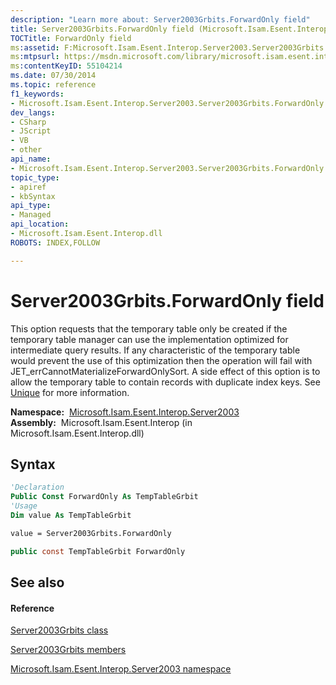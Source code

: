 ```yaml
---
description: "Learn more about: Server2003Grbits.ForwardOnly field"
title: Server2003Grbits.ForwardOnly field (Microsoft.Isam.Esent.Interop.Server2003)
TOCTitle: ForwardOnly field
ms:assetid: F:Microsoft.Isam.Esent.Interop.Server2003.Server2003Grbits.ForwardOnly
ms:mtpsurl: https://msdn.microsoft.com/library/microsoft.isam.esent.interop.server2003.server2003grbits.forwardonly(v=EXCHG.10)
ms:contentKeyID: 55104214
ms.date: 07/30/2014
ms.topic: reference
f1_keywords:
- Microsoft.Isam.Esent.Interop.Server2003.Server2003Grbits.ForwardOnly
dev_langs:
- CSharp
- JScript
- VB
- other
api_name: 
- Microsoft.Isam.Esent.Interop.Server2003.Server2003Grbits.ForwardOnly
topic_type: 
- apiref
- kbSyntax
api_type: 
- Managed
api_location: 
- Microsoft.Isam.Esent.Interop.dll
ROBOTS: INDEX,FOLLOW

---
```


# Server2003Grbits.ForwardOnly field

This option requests that the temporary table only be created if the temporary table manager can use the implementation optimized for intermediate query results. If any characteristic of the temporary table would prevent the use of this optimization then the operation will fail with JET_errCannotMaterializeForwardOnlySort. A side effect of this option is to allow the temporary table to contain records with duplicate index keys. See [Unique](./temptablegrbit-enumeration.md) for more information.

**Namespace:**  [Microsoft.Isam.Esent.Interop.Server2003](./microsoft.isam.esent.interop.server2003-namespace.md)  
**Assembly:**  Microsoft.Isam.Esent.Interop (in Microsoft.Isam.Esent.Interop.dll)

## Syntax

``` vb
'Declaration
Public Const ForwardOnly As TempTableGrbit
'Usage
Dim value As TempTableGrbit

value = Server2003Grbits.ForwardOnly
```

``` csharp
public const TempTableGrbit ForwardOnly
```

## See also

#### Reference

[Server2003Grbits class](./server2003grbits-class.md)

[Server2003Grbits members](./server2003grbits-members.md)

[Microsoft.Isam.Esent.Interop.Server2003 namespace](./microsoft.isam.esent.interop.server2003-namespace.md)
